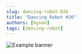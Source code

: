 ```yaml
---
slug: dancing-robot-026
title: "Dancing Robot #26"
authors: [kynan]
tags: [dancing-robot]
---
```


![Example banner](/img/stories/dancing-robot/026.png)
